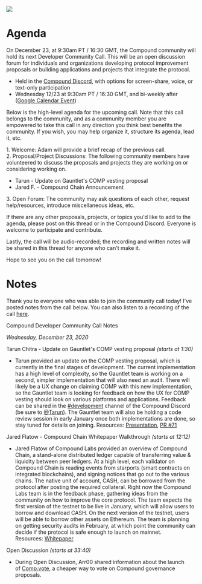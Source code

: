 [![](https://aws1.discourse-cdn.com/standard17/uploads/compoundcommunity/optimized/1X/2416541cead6a24aae88f481e9809f3d79171ab1_2_624x351.jpeg)](https://aws1.discourse-cdn.com/standard17/uploads/compoundcommunity/original/1X/2416541cead6a24aae88f481e9809f3d79171ab1.jpeg)

# Agenda

On December 23, at 9:30am PT / 16:30 GMT, the Compound community will hold its next Developer Community Call. This will be an open discussion forum for individuals and organizations developing protocol improvement proposals or building applications and projects that integrate the protocol.

-   Held in the [Compound Discord](https://compound.finance/discord), with options for screen-share, voice, or text-only participation
-   Wednesday 12/23 at 9:30am PT / 16:30 GMT, and bi-weekly after ([Google Calendar Event](https://calendar.google.com/event?action=TEMPLATE&tmeid=MGZsbTRob2s5dTFrazM5b2Q0bTNlbWpmNjVfMjAyMDEyMjNUMTczMDAwWiBjX2xtaDN1cHM0M3I5MnU1ODJwczYwZ202aW8wQGc&tmsrc=c_lmh3ups43r92u582ps60gm6io0%40group.calendar.google.com))

Below is the high-level agenda for the upcoming call. Note that this call belongs to the community, and as a community member you are empowered to take this call in any direction you think best benefits the community. If you wish, you may help organize it, structure its agenda, lead it, etc.

1\. Welcome: Adam will provide a brief recap of the previous call.\
2\. Proposal/Project Discussions: The following community members have volunteered to discuss the proposals and projects they are working on or considering working on.

-   Tarun - Update on Gauntlet's COMP vesting proposal
-   Jared F. - Compound Chain Announcement

3\. Open Forum: The community may ask questions of each other, request help/resources, introduce miscellaneous ideas, etc.

If there are any other proposals, projects, or topics you'd like to add to the agenda, please post on this thread or in the Compound Discord. Everyone is welcome to participate and contribute.

Lastly, the call will be audio-recorded; the recording and written notes will be shared in this thread for anyone who can't make it.

Hope to see you on the call tomorrow!

# Notes

Thank you to everyone who was able to join the community call today! I've posted notes from the call below. You can also listen to a recording of the call [here](https://drive.google.com/file/d/1CJcfoTeS8KnMC1lbxl7R3FVv2eZT7UQ1/view?usp=sharing).

Compound Developer Community Call Notes

*Wednesday, December 23, 2020*

Tarun Chitra - Update on Gauntlet's COMP vesting proposal *(starts at 1:30)*

-   Tarun provided an update on the COMP vesting proposal, which is currently in the final stages of development. The current implementation has a high level of complexity, so the Gauntlet team is working on a second, simpler implementation that will also need an audit. There will likely be a UX change on claiming COMP with this new implementation, so the Gauntlet team is looking for feedback on how the UX for COMP vesting should look on various platforms and applications. Feedback can be shared in the [#development](https://www.comp.xyz/c/development/7) channel of the Compound Discord (be sure to [@Tarun](https://www.comp.xyz/u/tarun)). The Gauntlet team will also be holding a code review session in early January once both implementations are done, so stay tuned for details on joining. Resources: [Presentation](https://docs.google.com/presentation/d/1KZGxbYTS1FhluyU7k0Rc1mLobf-3tmpexaLbUklhHLU/edit), [PR #71](https://github.com/compound-finance/compound-protocol/pull/71)

Jared Flatow - Compound Chain Whitepaper Walkthrough *(starts at 12:12)*

-   Jared Flatow of Compound Labs provided an overview of Compound Chain, a stand-alone distributed ledger capable of transferring value & liquidity between peer ledgers. At a high level, each validator on Compound Chain is reading events from starports (smart contracts on integrated blockchains), and signing notices that go out to the various chains. The native unit of account, CASH, can be borrowed from the protocol after posting the required collateral. Right now the Compound Labs team is in the feedback phase, gathering ideas from the community on how to improve the core protocol. The team expects the first version of the testnet to be live in January, which will allow users to borrow and download CASH. On the next version of the testnet, users will be able to borrow other assets on Ethereum. The team is planning on getting security audits in February, at which point the community can decide if the protocol is safe enough to launch on mainnet. Resources: [Whitepaper](https://compound.cash/)

Open Discussion *(starts at 33:40)*

-   During Open Discussion, Arr00 shared information about the launch of [Comp.vote](http://comp.vote/), a cheaper way to vote on Compound governance proposals.